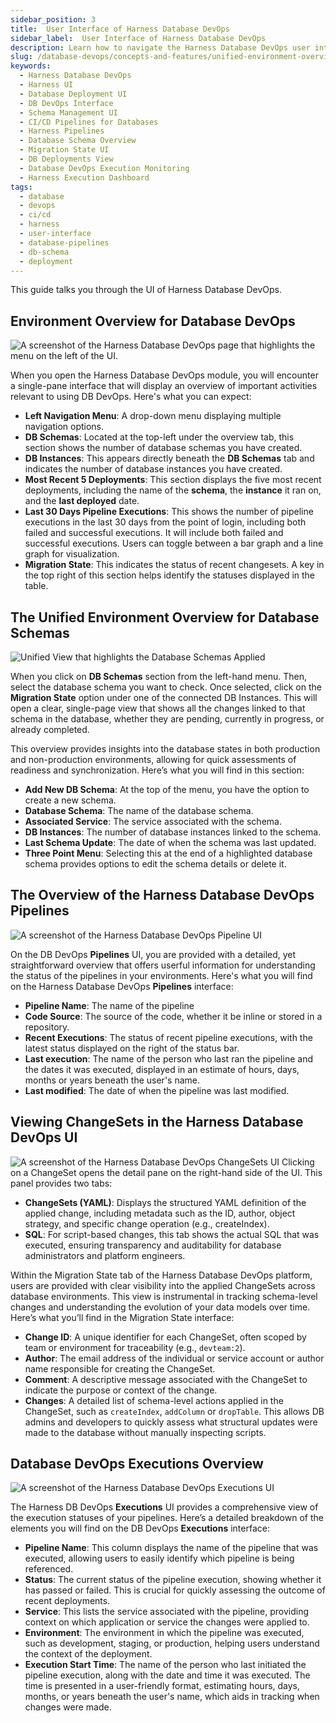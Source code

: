 ```yaml
---
sidebar_position: 3
title:  User Interface of Harness Database DevOps
sidebar_label:  User Interface of Harness Database DevOps
description: Learn how to navigate the Harness Database DevOps user interface, including schema views, pipeline executions, and deployment monitoring.
slug: /database-devops/concepts-and-features/unified-environment-overview/
keywords:
  - Harness Database DevOps
  - Harness UI
  - Database Deployment UI
  - DB DevOps Interface
  - Schema Management UI
  - CI/CD Pipelines for Databases
  - Harness Pipelines
  - Database Schema Overview
  - Migration State UI
  - DB Deployments View
  - Database DevOps Execution Monitoring
  - Harness Execution Dashboard
tags:
  - database
  - devops
  - ci/cd
  - harness
  - user-interface
  - database-pipelines
  - db-schema
  - deployment
---
```


This guide talks you through the UI of Harness Database DevOps. 

## Environment Overview for Database DevOps

 ![A screenshot of the Harness Database DevOps page that highlights the menu on the left of the UI.](./static/db-devops-overview.png)

When you open the Harness Database DevOps module, you will encounter a single-pane interface that will display an overview of important activities relevant to using DB DevOps. Here's what you can expect:

  - **Left Navigation Menu**: A drop-down menu displaying multiple navigation options. 
  - **DB Schemas**: Located at the top-left under the overview tab, this section shows the number of database schemas you have created. 
  - **DB Instances**: This appears directly beneath the **DB Schemas** tab and indicates the number of database instances you have created. 
  - **Most Recent 5 Deployments**: This section displays the five most recent deployments, including the name of the **schema**, the **instance** it ran on, and the **last deployed** date. 
  - **Last 30 Days Pipeline Executions**: This shows the number of pipeline executions in the last 30 days from the point of login, including both failed and successful executions. It will include both failed and successful executions. Users can toggle between a bar graph and a line graph for visualization. 
  - **Migration State**: This indicates the status of recent changesets. A key in the top right of this section helps identify the statuses displayed in the table.

## The Unified Environment Overview for Database Schemas

 ![Unified View that highlights the Database Schemas Applied](./static/dbops-unified-view.png)

When you click on **DB Schemas** section from the left-hand menu. Then, select the database schema you want to check. Once selected, click on the **Migration State** option under one of the connected DB Instances. This will open a clear, single-page view that shows all the changes linked to that schema in the database, whether they are pending, currently in progress, or already completed.

This overview provides insights into the database states in both production and non-production environments, allowing for quick assessments of readiness and synchronization. Here’s what you will find in this section:

  - **Add New DB Schema**: At the top of the menu, you have the option to create a new schema.
  - **Database Schema**: The name of the database schema. 
  - **Associated Service**: The service associated with the schema. 
  - **DB Instances**: The number of database instances linked to the schema. 
  - **Last Schema Update**: The date of when the schema was last updated.
  - **Three Point Menu**: Selecting this at the end of a highlighted database schema provides options to edit the schema details or delete it. 

## The Overview of the Harness Database DevOps Pipelines 

  ![A screenshot of the Harness Database DevOps Pipeline UI](./static/db-devops-pipelines-page.png)

On the DB DevOps **Pipelines** UI, you are provided with a detailed, yet straightforward overview that offers userful information 
for understanding the status of the pipelines in your environments. Here's what you will find on the Harness Database DevOps **Pipelines** interface:

 - **Pipeline Name**: The name of the pipeline
 - **Code Source**: The source of the code, whether it be inline or stored in a repository. 
 - **Recent Executions**: The status of recent pipeline executions, with the latest status displayed on the right of the status bar. 
 - **Last execution**: The name of the person who last ran the pipeline and the dates it was executed, displayed in an estimate of
 hours, days, months or years beneath the user's name. 
 - **Last modified**: The date of when the pipeline was last modified. 

## Viewing ChangeSets in the Harness Database DevOps UI

![A screenshot of the Harness Database DevOps ChangeSets UI](./static/dbops-changeset-view.png)
Clicking on a ChangeSet opens the detail pane on the right-hand side of the UI. This panel provides two tabs:

- **ChangeSets (YAML)**: Displays the structured YAML definition of the applied change, including metadata such as the ID, author, object strategy, and specific change operation (e.g., createIndex).
- **SQL**: For script-based changes, this tab shows the actual SQL that was executed, ensuring transparency and auditability for database administrators and platform engineers.


Within the Migration State tab of the Harness Database DevOps platform, users are provided with clear visibility into the applied ChangeSets across database environments. This view is instrumental in tracking schema-level changes and understanding the evolution of your data models over time. Here’s what you’ll find in the Migration State interface:

- **Change ID**: A unique identifier for each ChangeSet, often scoped by team or environment for traceability (e.g., `devteam:2`).
- **Author**: The email address of the individual or service account or author name responsible for creating the ChangeSet.
- **Comment**: A descriptive message associated with the ChangeSet to indicate the purpose or context of the change.
- **Changes**: A detailed list of schema-level actions applied in the ChangeSet, such as `createIndex`, `addColumn` or `dropTable`. This allows DB admins and developers to quickly assess what structural updates were made to the database without manually inspecting scripts.

## Database DevOps Executions Overview 

![A screenshot of the Harness Database DevOps Executions UI](./static/db-devops-executions-overview.png)

The Harness DB DevOps **Executions** UI provides a comprehensive view of the execution statuses of your pipelines. Here’s a detailed breakdown of the elements you will find on the DB DevOps **Executions** interface: 

 - **Pipeline Name**: This column displays the name of the pipeline that was executed, allowing users to easily identify which pipeline is being referenced. 
 - **Status**: The current status of the pipeline execution, showing whether it has passed or failed. This is crucial for quickly assessing the outcome of recent deployments.
 - **Service**: This lists the service associated with the pipeline, providing context on which application or service the changes were applied to.
 - **Environment**: The environment in which the pipeline was executed, such as development, staging, or production, helping users understand the context of the deployment.
 - **Execution Start Time**: The name of the person who last initiated the pipeline execution, along with the date and time it was executed. The time is presented in a user-friendly format, estimating hours, days, months, or years beneath the user's name, which aids in tracking when changes were made.
